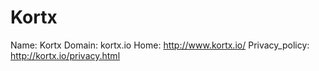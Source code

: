 
# Kortx

Name: Kortx
Domain: kortx.io
Home: http://www.kortx.io/
Privacy_policy: http://kortx.io/privacy.html
